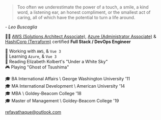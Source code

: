 > Too often we underestimate the power of a touch, a smile, a kind word, a listening ear, an honest compliment, or the smallest act of caring, all of which have the potential to turn a life around.

*- Leo Buscaglia*

👨‍💻 [AWS (Solutions Architect Associate)](https://www.youracclaim.com/badges/51dba704-285d-49c2-9798-ac27681c188f/public_url), [Azure (Administrator Associate)](https://www.youracclaim.com/badges/5907ea9a-76cb-4e97-b0bc-035e52ad6715/public_url) & [HashiCorp (Terraform)](https://www.youracclaim.com/badges/46a7a049-d49a-4b2f-997d-a23f97d4353b/public_url) certified **Full Stack / DevOps Engineer**

🔭 Working with `AWS`, & `Vue 3`  
🌱 Learning `Azure`, & `Vue 3`  
📖 Reading Elizabeth Kolbert's "Under a White Sky"  
🎮 Playing "Ghost of Tsushima"

🎓 BA International Affairs \ George Washington University '11  
🎓 MA International Development \ American University '14  
🎓 MBA \ Goldey-Beacom College '18  
🎓 Master of Management \ Goldey-Beacom College '19  

refayathaque@outlook.com
